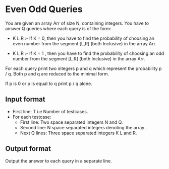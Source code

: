 # Even Odd Queries

You are given an array Arr of size N, containing integers. You have to answer Q queries where each query is of the form:

- K L R :- If K = 0, then you have to find the probability of choosing an even number from the segment [L,R] (both Inclusive) in the array Arr.

- K L R :- If K = 1 , then you have to find the probability of choosing an odd number from the segment [L,R] (both Inclusive) in the array Arr.

For each query print two integers p and q which represent the probability p / q. Both p and q are reduced to the minimal form.

If p is 0 or p is equal to q print p / q alone.

## Input format

- First line: T i.e Number of testcases.
- For each testcase:
  - First line: Two space separated integers N and Q.
  - Second line: N space separated integers denoting the array .
  - Next Q lines: Three space separated integers K L and R.

## Output format

Output the answer to each query in a separate line.
